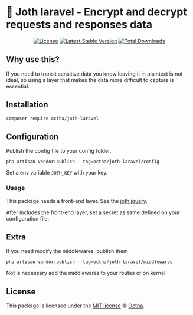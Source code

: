 # 🥨 Joth laravel - Encrypt and decrypt requests and responses data

<p align="center">
<a href="LICENSE"><img src="https://img.shields.io/badge/license-MIT-lightgrey.svg" alt="License"></a>
<a href="https://packagist.org/packages/octha/joth-laravel"><img src="https://img.shields.io/packagist/v/octha/joth-laravel" alt="Latest Stable Version"></a>
<a href="https://packagist.org/packages/octha/joth-laravel"><img src="https://img.shields.io/packagist/dt/octha/joth-laravel" alt="Total Downloads"></a>
</p>

## Why use this?

If you need to transit sensitive data you know leaving it in plaintext is not ideal, so using a layer that makes the data more difficult to capture is essential.

## Installation

```bash
composer require octha/joth-laravel
```

## Configuration

Publish the config file to your config folder.

```bach
php artisan vendor:publish --tag=octha/joth-laravel/config
```

Set a env variable `JOTH_KEY` with your key.

### Usage

This package needs a front-end layer. See the [joth jquery](https://github.com/octhahq/joth-jquery).

After includes the front-end layer, set a secret as same defined on your configuration file.

## Extra

If you need modify the middlewares, publish them

```bach
php artisan vendor:publish --tag=octha/joth-laravel/middlewares
```

Not is necessary add the middlewares to your routes or on kernel.

## License

This package is licensed under the [MIT license](LICENSE) © [Octha](https://octha.com).
